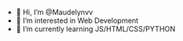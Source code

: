 - 👋 Hi, I’m @Maudelynvv
- 👀 I’m interested in Web Development
- 🌱 I’m currently learning JS/HTML/CSS/PYTHON
